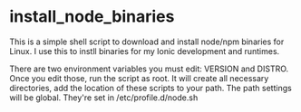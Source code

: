# install_node_binaries

This is a simple shell script to download and install node/npm binaries for Linux.  I use this to instll binaries for my Ionic development and runtimes.

There are two environment variables you must edit:  VERSION and DISTRO.  Once you edit those, run the script as root.  It will create all necessary directories, add the location of these scripts to your path.  The path settings will be global.  They're set in /etc/profile.d/node.sh







